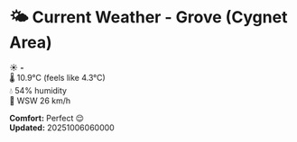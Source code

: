 # 🌤️ Current Weather - Grove (Cygnet Area)

☀️ **-**  
🌡️ 10.9°C (feels like 4.3°C)  
💧 54% humidity  
💨 WSW 26 km/h  

**Comfort:** Perfect 😌  
**Updated:** 20251006060000
